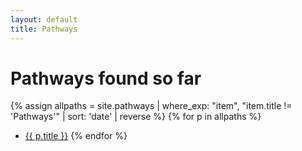```yaml
---
layout: default
title: Pathways
---
```


# Pathways found so far

{% assign allpaths = site.pathways | where_exp: "item", "item.title != 'Pathways'" | sort: 'date' | reverse %}
{% for p in allpaths %}
- <a href="{{ p.url | relative_url }}">{{ p.title }}</a>
{% endfor %}